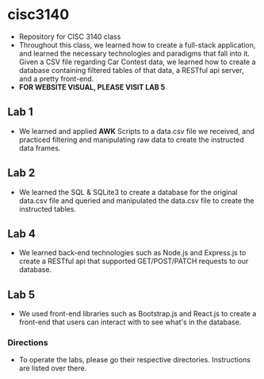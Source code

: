 # cisc3140
- Repository for CISC 3140 class
- Throughout this class, we learned how to create a full-stack application, and learned the necessary technologies and paradigms that fall into it. Given a CSV file regarding Car Contest data, we learned how to create a database containing filtered tables of that data, a RESTful api server, and a pretty front-end.
- **FOR WEBSITE VISUAL, PLEASE VISIT LAB 5**

## Lab 1
- We learned and applied **AWK** Scripts to a data.csv file we received, and practiced filtering and manipulating raw data to create the instructed data frames.

## Lab 2
- We learned the SQL & SQLite3 to create a database for the original data.csv file and queried and manipulated the data.csv file to create the instructed tables. 

## Lab 4
- We learned back-end technologies such as Node.js and Express.js to create a RESTful api that supported GET/POST/PATCH requests to our database. 

## Lab 5
- We used front-end libraries such as Bootstrap.js and React.js to create a front-end that users can interact with to see what's in the database.

### Directions
- To operate the labs, please go their respective directories. Instructions are listed over there.
